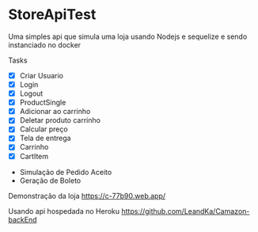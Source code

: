# StoreApiTest
Uma simples api que simula uma loja usando Nodejs e sequelize e sendo instanciado no docker 


Tasks

- [x] Criar Usuario
- [x] Login
- [x] Logout
- [x] ProductSingle
- [x] Adicionar ao carrinho  
- [x] Deletar produto carrinho
- [x] Calcular preço 
- [x] Tela de entrega
- [x] Carrinho 
- [x] CartItem
- Simulação de Pedido Aceito
- Geração de Boleto

Demonstração da loja https://c-77b90.web.app/


Usando api hospedada no Heroku https://github.com/LeandKa/Camazon-backEnd

